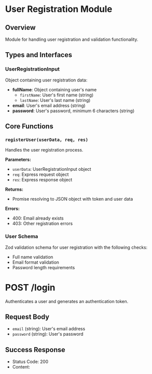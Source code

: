# User Registration Module

## Overview
Module for handling user registration and validation functionality.

## Types and Interfaces

### UserRegistrationInput
Object containing user registration data:
- **fullName**: Object containing user's name
    - `firstName`: User's first name (string)
    - `lastName`: User's last name (string)
- **email**: User's email address (string)
- **password**: User's password, minimum 6 characters (string)

## Core Functions

### `registerUser(userData, req, res)`
Handles the user registration process.

**Parameters:**
- `userData`: UserRegistrationInput object
- `req`: Express request object
- `res`: Express response object

**Returns:**
- Promise resolving to JSON object with token and user data

**Errors:**
- 400: Email already exists
- 403: Other registration errors

### User Schema
Zod validation schema for user registration with the following checks:
- Full name validation
- Email format validation
- Password length requirements



# POST /login

Authenticates a user and generates an authentication token.

## Request Body
- `email` (string): User's email address
- `password` (string): User's password

## Success Response
- Status Code: 200
- Content: